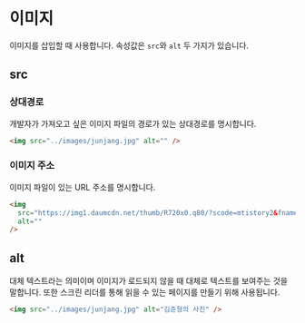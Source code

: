 # 이미지

이미지를 삽입할 때 사용합니다. 속성값은 `src`와 `alt` 두 가지가 있습니다.

## src

### 상대경로

개발자가 가져오고 싶은 이미지 파일의 경로가 있는 상대경로를 명시합니다.

```html
<img src="../images/junjang.jpg" alt="" />
```

### 이미지 주소

이미지 파일이 있는 URL 주소를 명시합니다.

```html
<img
  src="https://img1.daumcdn.net/thumb/R720x0.q80/?scode=mtistory2&fname=http%3A%2F%2Fcfile7.uf.tistory.com%2Fimage%2F24283C3858F778CA2EFABE"
  alt=""
/>
```

## alt

대체 텍스트라는 의미이며 이미지가 로드되지 않을 때 대체로 텍스트를 보여주는 것을 말합니다. 또한 스크린 리더를 통해 읽을 수 있는 페이지를 만들기 위해 사용됩니다.

```html
<img src="../images/junjang.jpg" alt="김준형의 사진" />
```
